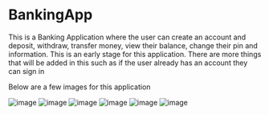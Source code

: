 # BankingApp

This is a Banking Application where the user can create an account and deposit, withdraw, transfer money, view their balance, change their pin and information.
This is an early stage for this application.
There are more things that will be added in this such as if the user already has an account they can sign in

Below are a few images for this application

![image](https://github.com/zoikar/BankingApp/assets/134593799/0027ec4b-8262-4b52-9a98-54846207af1c)
![image](https://github.com/zoikar/BankingApp/assets/134593799/911c9d6e-85e9-4e74-9b84-ca0a88c063df)
![image](https://github.com/zoikar/BankingApp/assets/134593799/7170530e-c5be-45c4-bcb5-01e5dee9daa0)
![image](https://github.com/zoikar/BankingApp/assets/134593799/768fcee8-79e5-462c-8e57-50c191a66e83)
![image](https://github.com/zoikar/BankingApp/assets/134593799/ee46a851-c1c9-42e6-a2ae-b502dce78d5f)
![image](https://github.com/zoikar/BankingApp/assets/134593799/d2a751f1-cabe-4725-9bde-24e594387ba0)







